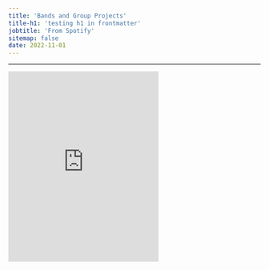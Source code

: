 ```yaml
---
title: 'Bands and Group Projects'
title-h1: 'testing h1 in frontmatter'
jobtitle: 'From Spotify'
sitemap: false
date: 2022-11-01
---
```


- - -

<iframe src="https://open.spotify.com/embed/playlist/6stj4AcOwzxxflv8RqYYKE" width="300" height="380" frameborder="0" allowtransparency="true" allow="encrypted-media"></iframe>